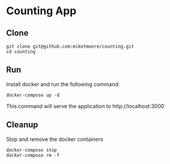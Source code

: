 # Counting App

## Clone

```
git clone git@github.com:miketmoore/counting.git
cd counting
```

## Run

Install docker and run the following command:

```
docker-compose up -d
```

This command will serve the application to http://localhost:3000

## Cleanup

Stop and remove the docker containers

```
docker-compose stop
docker-compose rm -f
```

